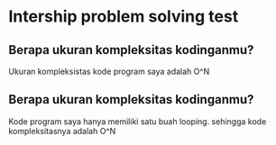 # Intership problem solving test

## Berapa ukuran kompleksitas kodinganmu?

Ukuran kompleksistas kode program saya adalah O^N

## Berapa ukuran kompleksitas kodinganmu?

Kode program saya hanya memiliki satu buah looping. sehingga kode kompleksitasnya adalah O^N
